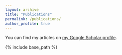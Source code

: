 ```yaml
---
layout: archive
title: "Publications"
permalink: /publications/
author_profile: true
---
```


You can find my articles on [my Google Scholar profile](https://scholar.google.com/citations?user=QJqgMoEAAAAJ&hl=en&oi=ao). 

{% include base_path %}
